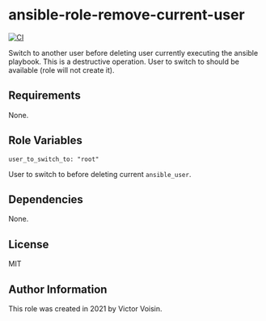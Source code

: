 # ansible-role-remove-current-user

[![CI](https://github.com/vvision/ansible-role-remove-current-user/workflows/CI/badge.svg?event=push)](https://github.com/vvision/ansible-role-remove-current-user/actions?query=workflow%3ACI)

Switch to another user before deleting user currently executing the ansible playbook.
This is a destructive operation. User to switch to should be available (role will not create it).

## Requirements

None.

## Role Variables

    user_to_switch_to: "root"

User to switch to before deleting current ``ansible_user``.

## Dependencies

None.

## License

MIT

## Author Information

This role was created in 2021 by Victor Voisin.
